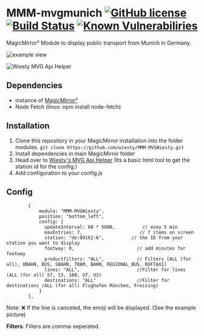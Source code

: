 # MMM-mvgmunich [![GitHub license](https://img.shields.io/badge/license-MIT-blue.svg)](https://github.com/wiesty/MMM-MVGWiesty/raw/master/LICENSE) [![Build Status](https://api.travis-ci.org/mrVragec/MMM-mvgmunich.svg?branch=master)](https://travis-ci.org/wiesty/MMM-MVGWiesty) [![Known Vulnerabiliries](https://snyk.io/test/github/mrvragec/mmm-mvgmunich/badge.svg)](https://snyk.io/test/github/wiesty/MMM-MVGWiesty) 

MagicMirror² Module to display public transport from Munich  in Germany.


![example view](https://i.imgur.com/p5oYKuf.jpg)

![Wiesty MVG Api Helper](https://i.imgur.com/fpXC1Bd.png)

## Dependencies
* instance of [MagicMirror²](https://github.com/MichMich/MagicMirror)
* Node Fetch (linux: npm install node-fetch)

## Installation
1. Clone this repository in your MagicMirror installation into the folder modules.
```git clone https://github.com/wiesty/MMM-MVGWiesty.git```
2. Install dependencies in main MagicMirror folder
3. Head over to [Wiesty's MVG Api Helper](https://wiesty.de/mvghelper/) (Its a basic html tool to get the station id for the config.)
4. Add configuration to your config.js

## Config


```
		{
			module: "MMM-MVGWiesty",
			position: "bottom_left",
			config: {
			  updateInterval: 60 * 5000,          // evey 5 min
			  maxEntries: 7,                     // 7 items on screen
			  station: "de:09162:6",          // the ID from your station you want to display
			  footway: 0,                       // add minutes for footway
			  productfilters: "ALL",            // Filters [ALL (for all), UBAHN, BUS, SBAHN, TRAM, BAHN, REGIONAL_BUS, RUFTAXI]
			  lines: "ALL",                     //Filter for lines (ALL (for all) S7, 13, 180, U7, U3)
			  destinations: "ALL"               //Filter for destinations (ALL (for all) Flughafen München, Freising)
			}
 		},
```

Note:
❌ If the line is canceled, the emoji will be displayed. (See the example picture)

**Filters**: Filters are comma-seperated. 
